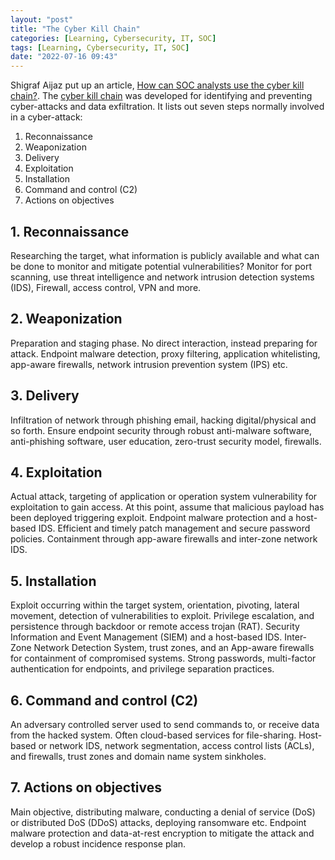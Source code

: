 ```yaml
---
layout: "post"
title: "The Cyber Kill Chain"
categories: [Learning, Cybersecurity, IT, SOC]
tags: [Learning, Cybersecurity, IT, SOC]
date: "2022-07-16 09:43"
---
```

Shigraf Aijaz put up an article, [How can SOC analysts use the cyber kill chain?](https://cybersecurity.att.com/blogs/security-essentials/how-can-soc-analysts-use-the-cyber-kill-chain). The [cyber kill chain](https://www.lockheedmartin.com/en-us/capabilities/cyber/cyber-kill-chain.html) was developed for identifying and preventing cyber-attacks and data exfiltration. It lists out seven steps normally involved in a cyber-attack:

1. Reconnaissance
2. Weaponization 
3. Delivery 
4. Exploitation 
5. Installation 
6. Command and control (C2) 
7. Actions on objectives

## 1\. Reconnaissance
Researching the target, what information is publicly available and what can be done to monitor and mitigate potential vulnerabilities? Monitor for port scanning, use threat intelligence and network intrusion detection systems (IDS), Firewall, access control, VPN and more.

## 2\. Weaponization
Preparation and staging phase. No direct interaction, instead preparing for attack. Endpoint malware detection, proxy filtering, application whitelisting, app-aware firewalls, network intrusion prevention system (IPS) etc.

## 3\. Delivery
Infiltration of network through phishing email, hacking digital/physical and so forth. Ensure endpoint security through robust anti-malware software, anti-phishing software, user education, zero-trust security model, firewalls.

## 4\. Exploitation
Actual attack, targeting of application or operation system vulnerability for exploitation to gain access. At this point, assume that malicious payload has been deployed triggering exploit. Endpoint malware protection and a host-based IDS. Efficient and timely patch management and secure password policies. Containment through app-aware firewalls and inter-zone network IDS.

## 5\. Installation
Exploit occurring within the target system, orientation, pivoting, lateral movement, detection of vulnerabilities to exploit. Privilege escalation, and persistence through backdoor or remote access trojan (RAT). Security Information and Event Management (SIEM) and a host-based IDS. Inter-Zone Network Detection System, trust zones, and an App-aware firewalls for containment of compromised systems. Strong passwords, multi-factor authentication for endpoints, and privilege separation practices.

## 6\. Command and control (C2)
An adversary controlled server used to send commands to, or receive data from the hacked system. Often cloud-based services for file-sharing. Host-based or network IDS, network segmentation, access control lists (ACLs), and firewalls, trust zones and domain name system sinkholes.

## 7\. Actions on objectives
Main objective, distributing malware, conducting a denial of service (DoS) or distributed DoS (DDoS) attacks, deploying ransomware etc. Endpoint malware protection and data-at-rest encryption to mitigate the attack and develop a robust incidence response plan.